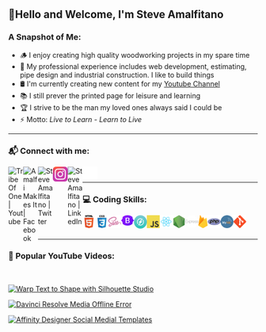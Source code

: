 <!-- ![YouTube Channel Subscribers](https://img.shields.io/youtube/channel/subscribers/UCY38RvRIxYODO4penyxUwTg?label=SUBSCRIBERS&logo=Youtube&style=for-the-badge)
![Connect on Twitter](https://img.shields.io/twitter/follow/yesdavidgray?logo=Twitter&color=1DA1F2&style=for-the-badge) -->

## 👋Hello and Welcome, I'm Steve Amalfitano

### A Snapshot of Me:

- 🪵 I enjoy creating high quality woodworking projects in my spare time
- 🏢 My professional experience includes web development, estimating, pipe design and industrial construction. I like to build things
- 🛢️ I'm currently creating new content for my [Youtube Channel](https://www.youtube.com/c/tribeofone)
- 📚 I still prever the printed page for leisure and learning
- 🏆 I strive to be the man my loved ones always said I could be
- ⚡ Motto: _Live to Learn - Learn to Live_

---

### 📬 Connect with me:

[<img align="left" src="https://raw.githubusercontent.com/rahuldkjain/github-profile-readme-generator/master/src/images/icons/Social/youtube.svg" alt="Tribe Of One | Youtube" width="30" />][youtube]

[<img align="left" src="https://raw.githubusercontent.com/rahuldkjain/github-profile-readme-generator/master/src/images/icons/Social/facebook.svg" alt="Amalfi Makes It | Facebook" width="30" />][facebook]

[<img align="left" src="https://raw.githubusercontent.com/rahuldkjain/github-profile-readme-generator/master/src/images/icons/Social/twitter.svg" alt="Steve Amalfitano | Twitter" width="30" />][twitter]

[<img align="left" src="https://github.com/PrinceCorwin/Useful-tech-icons/blob/main/images/instagram.png?raw=true" alt="Amalfi Makes It | Instagram" width="30" />][instagram]

[<img align="left" src="https://raw.githubusercontent.com/rahuldkjain/github-profile-readme-generator/master/src/images/icons/Social/linked-in-alt.svg" alt="Steve Amalfitano | LinkedIn" width="30" />][linkedin]

[<img align="left" src="https://github.com/PrinceCorwin/Amalfitano-portfolio/blob/main/images/ami-icon.png?raw=true" alt="Amalfi Makes It website" width="30" />][ami]
<br />

---

### 💻 Coding Skills:

[<img align="left" target="_blank" alt="HTML" width="26px" src="https://github.com/PrinceCorwin/Useful-tech-icons/blob/main/images/HTML.png?raw=true" />](https://developer.mozilla.org/en-US/docs/Web/HTML 'HTML')

[<img align="left" target="_blank" alt="CSS" width="26px" src="https://github.com/PrinceCorwin/Useful-tech-icons/blob/main/images/css.png?raw=true" />](https://developer.mozilla.org/en-US/docs/Web/CSS 'CSS')

[<img align="left" target="_blank" alt="Sass" width="26px" src="https://github.com/PrinceCorwin/Useful-tech-icons/blob/main/images/sass.png?raw=true" />](https://sass-lang.com/documentation 'Sass')

[<img align="left" style="border-radius:50%" target="_blank" alt="Bootstrap" width="26px" src="https://github.com/PrinceCorwin/Useful-tech-icons/blob/main/images/bootstrap-logo.png?raw=true?raw=true" />](https://getbootstrap.com/ 'Bootstrap')

[<img align="left" style="border-radius:50%" target="_blank" alt="Chakra UI" width="26px" src="https://github.com/PrinceCorwin/Useful-tech-icons/blob/main/images/Chakra.png?raw=true" />](https://chakra-ui.com/ 'Chakra UI')

[<img align="left" target="_blank" alt="JavaScript" width="26px" src="https://github.com/PrinceCorwin/Useful-tech-icons/blob/main/images/javascript.png?raw=true" />](https://developer.mozilla.org/en-US/docs/Web/JavaScript 'Javascript')

[<img align="left" target="_blank" alt="React" width="26px" src="https://github.com/PrinceCorwin/Useful-tech-icons/blob/main/images/react.png?raw=true"/>](https://reactjs.org/ 'React')

[<img align="left" target="_blank" alt="NodeJS" width="26px" src="https://github.com/PrinceCorwin/Useful-tech-icons/blob/main/images/nodejs.png?raw=true" />](https://nodejs.org/en/docs/ 'node.js')

[<img align="left" style="border-radius:50%" target="_blank" alt="Express" width="26px" src="https://github.com/PrinceCorwin/Useful-tech-icons/blob/main/images/express.png?raw=true" />](https://expressjs.com/ 'Express')

[<img align="left" target="_blank" alt="git" height="26px" src="https://github.com/PrinceCorwin/Useful-tech-icons/blob/main/images/firebase-logo.png?raw=true" />](https://firebase.google.com/ 'Firebase')

[<img align="left" target="_blank" alt="PHP" width="26px" src="https://github.com/PrinceCorwin/Useful-tech-icons/blob/main/images/php.png?raw=true" />](https://www.php.net/ 'php')

[<img align="left" target="_blank" alt="SQL" width="26px" src="https://github.com/PrinceCorwin/Useful-tech-icons/blob/main/images/mysql-logo.png?raw=true" />](https://dev.mysql.com/doc/ 'mySQL')

[<img align="left" target="_blank" alt="git" height="26px" src="https://github.com/PrinceCorwin/Useful-tech-icons/blob/main/images/git-logo-minimal.png?raw=true" />](https://git-scm.com/doc 'git')

<br />
<br />

---

### 🎥 Popular YouTube Videos:

<br />

<a href="https://youtu.be/LDJ3QvnIsQk
" target="_blank"><img src="https://i9.ytimg.com/vi/LDJ3QvnIsQk/mqdefault.jpg?v=5f7e4db9&sqp=CIid_40G&rs=AOn4CLBq5QuhNWmdpdZZVRJ7aceEtDIxyg" 
alt="Warp Text to Shape with Silhouette Studio" width="240"  /></a>

<a href="https://youtu.be/61QpftEG-Zg
" target="_blank"><img src="https://i9.ytimg.com/vi/61QpftEG-Zg/mqdefault.jpg?v=5e651555&sqp=CIid_40G&rs=AOn4CLAAvoe0okBPYp_K9ZIfUJp2kU83Bw" 
alt="Davinci Resolve Media Offline Error" width="240"  /></a>

<a href="https://youtu.be/PMKIFVVLpe8
" target="_blank"><img src="https://i9.ytimg.com/vi_webp/PMKIFVVLpe8/mqdefault.webp?v=5e480786&sqp=CIid_40G&rs=AOn4CLBZ5uH0c4NkJVqOE7GTa8Z9C-53Xg" 
alt="Affinity Designer Social Medial Templates" width="240"  /></a>

[twitter]: https://twitter.com/stevecorwin9
[linkedin]: https://www.linkedin.com/company/amalfi-makes-it/
[youtube]: https://www.youtube.com/c/TribeOfOne
[facebook]: https://www.facebook.com/AmalfiMakesIt/
[ami]: https://www.amalfimakesit.com/
[instagram]: https://www.instagram.com/amalfi.makes.it/
